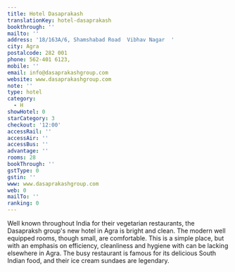 ```yaml
---
title: Hotel Dasaprakash
translationKey: hotel-dasaprakash
bookthrough: ''
mailto: ''
address: '18/163A/6, Shamshabad Road  Vibhav Nagar  '
city: Agra
postalcode: 282 001
phone: 562-401 6123,
mobile: ''
email: info@dasaprakashgroup.com
website: www.dasaprakashgroup.com
note: ''
type: hotel
category:
  - H
showHotel: 0
starCategory: 3
checkout: '12:00'
accessRail: ''
accessAir: ''
accessBus: ''
advantage: ''
rooms: 28
bookThrough: ''
gstType: 0
gstin: ''
www: www.dasaprakashgroup.com
web: 0
mailTo: ''
ranking: 0
---
```







Well known throughout India for their vegetarian restaurants, the Dasapraksh group's new hotel in Agra is bright and clean. The modern well equipped rooms, though small,  are comfortable. This is a simple place, but with an emphasis on efficiency, cleanliness and hygiene with can be lacking elsewhere in Agra. The busy restaurant is famous for its delicious South Indian food, and their ice cream sundaes are legendary.